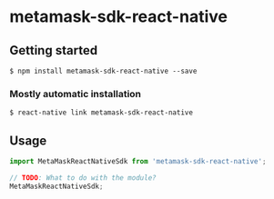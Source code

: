 # metamask-sdk-react-native

## Getting started

`$ npm install metamask-sdk-react-native --save`

### Mostly automatic installation

`$ react-native link metamask-sdk-react-native`

## Usage
```javascript
import MetaMaskReactNativeSdk from 'metamask-sdk-react-native';

// TODO: What to do with the module?
MetaMaskReactNativeSdk;
```
